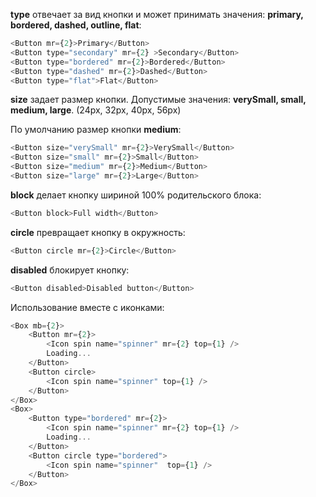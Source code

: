 **type** отвечает за вид кнопки и может принимать значения: **primary, bordered, dashed, outline, flat**:
```js
<Button mr={2}>Primary</Button>
<Button type="secondary" mr={2} >Secondary</Button>
<Button type="bordered" mr={2}>Bordered</Button>
<Button type="dashed" mr={2}>Dashed</Button>
<Button type="flat">Flat</Button>
```

**size** задает размер кнопки. Допустимые значения: **verySmall, small, medium, large**. (24px, 32px, 40px, 56px)

По умолчанию размер кнопки **medium**:
```js
<Button size="verySmall" mr={2}>VerySmall</Button>
<Button size="small" mr={2}>Small</Button>
<Button size="medium" mr={2}>Medium</Button>
<Button size="large" mr={2}>Large</Button>


```

**block** делает кнопку шириной 100% родительского блока:
```js
<Button block>Full width</Button>
```

**circle** превращает кнопку в окружность:
```js
<Button circle mr={2}>Circle</Button>
```

**disabled** блокирует кнопку:
```js
<Button disabled>Disabled button</Button>
```

Использование вместе с иконками:
```js
<Box mb={2}>
    <Button mr={2}>
        <Icon spin name="spinner" mr={2} top={1} />
        Loading...
    </Button>
    <Button circle>
        <Icon spin name="spinner" top={1} />
    </Button>
</Box>
<Box>
    <Button type="bordered" mr={2}>
        <Icon spin name="spinner" mr={2} top={1} />
        Loading...
    </Button>
    <Button circle type="bordered">
        <Icon spin name="spinner"  top={1} />
    </Button>
</Box>
```